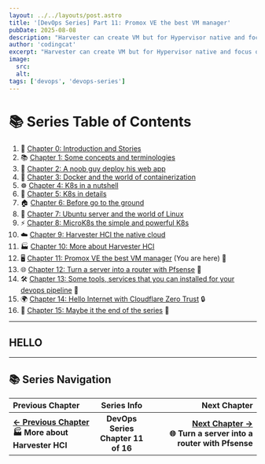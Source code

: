 ```yaml
---
layout: ../../layouts/post.astro
title: '[DevOps Series] Part 11: Promox VE the best VM manager'
pubDate: 2025-08-08
description: "Harvester can create VM but for Hypervisor native and focus on VM management, Promox VE is the best VM manager for you. This post will go through how to install Promox VE and how to use it"
author: 'codingcat'
excerpt: "Harvester can create VM but for Hypervisor native and focus on VM management, Promox VE is the best VM manager for you. This post will go through how to install Promox VE and how to use it"
image:
  src:
  alt:
tags: ['devops', 'devops-series']
---
```


# 📚 Series Table of Contents

1.  📖 [Chapter 0: Introduction and Stories](/posts/devops-part0) 
2.  📚 [Chapter 1: Some concepts and terminologies](/posts/devops-part1) 
3.  🚀 [Chapter 2: A noob guy deploy his web app](/posts/devops-part2) 
4.  🐳 [Chapter 3: Docker and the world of containerization](/posts/devops-part3) 
5.  ☸️ [Chapter 4: K8s in a nutshell](/posts/devops-part4) 
6.  🔧 [Chapter 5: K8s in details](/posts/devops-part5) 
7.  🏠 [Chapter 6: Before go to the ground](/posts/devops-part6) 
8.  🐧 [Chapter 7: Ubuntu server and the world of Linux](/posts/devops-part7) 
9.  ⚡ [Chapter 8: MicroK8s the simple and powerful K8s](/posts/devops-part8) 
10. ☁️ [Chapter 9: Harvester HCI the native cloud](/posts/devops-part9) 
11. 🏭 [Chapter 10: More about Harvester HCI](/posts/devops-part10) 
12. 🖥️ [Chapter 11: Promox VE the best VM manager](/posts/devops-part11) (You are here) 🎯
13. 🌐 [Chapter 12: Turn a server into a router with Pfsense](/posts/devops-part12) 🔌
14. 🛠️ [Chapter 13: Some tools, services that you can installed for your devops pipeline](/posts/devops-part13) 🔧
15. 🌍 [Chapter 14: Hello Internet with Cloudflare Zero Trust](/posts/devops-part14) 🔒
16. 🎉 [Chapter 15: Maybe it the end of the series](/posts/devops-part15) 🏁

---

## HELLO

---

## 📚 Series Navigation

| Previous Chapter                                |               Series Info                |                                                                   Next Chapter |
| :---------------------------------------------- | :--------------------------------------: | -----------------------------------------------------------------------------: |
| **[← Previous Chapter](/posts/devops-part10)**<br>**🏭 More about Harvester HCI** | **DevOps Series**<br>**Chapter 11 of 16** | **[Next Chapter →](/posts/devops-part12)**<br>**🌐 Turn a server into a router with Pfsense** |
